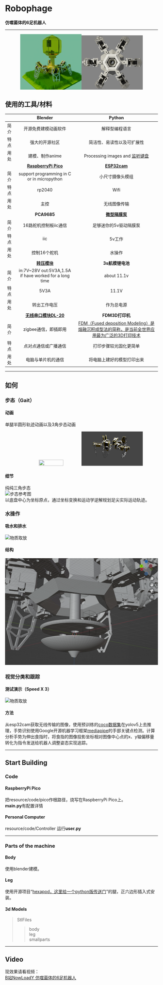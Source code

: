 # Robophage  
**仿噬菌体的6足机器人**  
***

<div align="center">
  <img src="https://github.com/NowLoadY/Robophage/blob/main/Pictures/%E9%A2%84%E8%A7%88%E5%9B%BE2.png" width="40%" height="40%"/><img src="https://github.com/NowLoadY/Robophage/blob/main/Pictures/%E9%A2%84%E8%A7%88%E5%9B%BE1.png" width="40%" height="40%"/>
</div>  

## 使用的工具/材料  
|       |**Blender**|**Python**|
|:----- |:-----:|:----:|
|简介   |开源免费建模动画软件|解释型编程语言|
|特点|强大的开源社区|简洁性、易读性以及可扩展性|
|用处  |建模、制作anime|Processing images and [监听键盘](https://blog.csdn.net/coco56/article/details/107847467) |
|       |**[RaspberryPi Pico](https://pico.org.cn/)**|**[ESP32cam](https://docs.ai-thinker.com/esp32-cam)**|
|简介    |support programming in C or in micropython|小尺寸摄像头模组 |
|特点|rp2040|Wifi|
|用处  |主控|无线图像传输|
|       |**PCA9685**|**[微型隔膜泵](https://m.tb.cn/h.fEWZDlZ?tk=fhnS2oLF5j6)**|
|简介    |16路舵机控制板iic通信|足够迷你的5v驱动隔膜泵|
|特点|iic|5v工作|
|用处  |控制16个舵机|水操作|
|       |**[转压模块](https://m.tb.cn/h.fvNk34G?tk=g5z52MGwKzn)**|**3s航模锂电池**|
|简介    |in:7V~28V out:5V3A,1.5A if have worked for a long time|about 11.1v|
|特点|5V3A|11.1V|
|用处  |转出工作电压|作为总电源|
|       |**[无线串口模块DL-20](https://item.taobao.com/item.htm?spm=a230r.1.14.24.12c4259eXgpoSP&id=573882263589&ns=1&abbucket=4#detail)**|**FDM3D打印机**|
|简介    |zigbee通信，即插即用|[FDM（Fused deposition Modeling）是熔融沉积成型法的简称，是当前全世界应用最为广泛的3D打印技术](https://zhuanlan.zhihu.com/p/392174214)|
|特点|点对点通信或广播通信|打印步骤较光固化更简单|
|用处  |电脑与单片机的通信|将电脑上建好的模型打印出来|  
***
## 如何  
### 步态（Gait）  
#### 动画  
单腿半圆形轨迹动画以及3角步态动画  

<div align="center">
  <img src="https://github.com/NowLoadY/Robophage/blob/main/Pictures/%E5%8D%95%E8%85%BF%E5%8A%A8.gif" width="40%" height="40%"/><img src="https://github.com/NowLoadY/Robophage/blob/main/Pictures/6%E8%85%BF%E5%8A%A8.gif" width="40%" height="40%"/>
</div>  

#### 细节  
纯纯三角步态  
![步态参考图](https://s2.51cto.com/images/blog/202109/27/7ff3b4724457d457d1847e6c0859d8e2.png?x-oss-process=image/watermark,size_16,text_QDUxQ1RP5Y2a5a6i,color_FFFFFF,t_30,g_se,x_10,y_10,shadow_20,type_ZmFuZ3poZW5naGVpdGk=)  
以底盘中心为坐标原点，通过坐标变换和运动学逆解规划足尖实际运动轨迹。  
### 水操作  
#### 吸水和排水  
![物质取放](Pictures/吸水吐水.gif)  
#### 结构  
![模型截图](Pictures/简易水循环系统.png)
### 视觉分类和跟踪  
#### 测试演示（Speed X 3）  
![物质取放](Pictures/图像识别手势控制.gif)  
#### 方法  
从esp32cam获取无线传输的图像，使用预训练的[coco数据集](https://blog.csdn.net/qq_41185868/article/details/82939959)在yolov5上去推理，手势识别使用Google开源机器学习框架[mediapipe](https://mediapipe.dev/)的手部关键点检测。计算分析手势为伸出食指时，将食指的图像投影坐标相对图像中心点的x、y轴偏移量转化为指令发送给机器人调整姿态实现追踪。
***
## Start Building  
### Code  
#### RaspberryPi Pico  
  把resource/code/pico作根路径，烧写在RaspberryPi Pico上。  
**main.py**有配置详情  
#### Personal Computer  
  resource/code/Controller
  运行**user.py**
***
### Parts of the machine  
#### Body  
使用blender建模。  
#### Leg  
使用开源项目“[hexapod，这里给一个python版传送门](https://github.com/ViolinLee/PiHexa18)”的腿，正六边形插入式安装。  
#### 3d Models  
> StlFiles  
>> body  
>> leg  
>> smallparts  
***
## Video  
现效果请看视频：  
[B站NowLoadY 仿噬菌体的6足机器人](https://www.bilibili.com/video/BV1Ng41197Ls?share_source=copy_web)  
